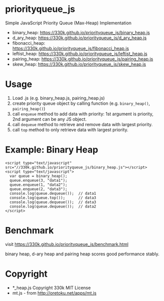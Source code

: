 # priorityqueue_js
Simple JavaScript Priority Queue (Max-Heap) Implementation

* binary_heap: https://330k.github.io/priorityqueue_js/binary_heap.js
* d_ary_heap: https://330k.github.io/priorityqueue_js/d_ary_heap.js
* fibonacci_heap: https://330k.github.io/priorityqueue_js/fibonacci_heap.js
* leftist_heap: https://330k.github.io/priorityqueue_js/leftist_heap.js
* pairing_heap: https://330k.github.io/priorityqueue_js/pairing_heap.js
* skew_heap: https://330k.github.io/priorityqueue_js/skew_heap.js

# Usage
1. Load .js (e.g. binary_heap.js, pairing_heap.js)
1. create priority queue object by calling function (e.g. `binary_heap()`, `pairing_heap()`)
1. call `enqueue` method to add data with priority: 1st argument is priority, 2nd argument can be any JS object.
1. call `dequeue` method to retrieve and remove data with largest priority.
1. call `top` method to only retrieve data with largest priority.

# Example: Binary Heap
    <script type="text/javascript" src="//330k.github.io/priorityqueue_js/binary_heap.js"></script>
    <script type="text/javascript">
      var queue = binary_heap();
      queue.enqueue(3, "data1");
      queue.enqueue(1, "data2");
      queue.enqueue(2, "data3");
      console.log(queue.dequeue());  // data1
      console.log(queue.top());      // data3
      console.log(queue.dequeue());  // data3
      console.log(queue.dequeue());  // data2
    </script>
  
# Benchmark
visit https://330k.github.io/priorityqueue_js/benchmark.html

binary heap, d-ary heap and pairing heap scores good performance stably.

# Copyright

* *_heap.js Copyright 330k MIT License
* mt.js - from http://oretoku.net/apps/mt.js

